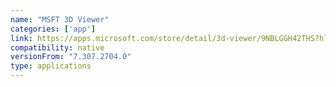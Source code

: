 ```yaml
---
name: "MSFT 3D Viewer"
categories: ['app']
link: https://apps.microsoft.com/store/detail/3d-viewer/9NBLGGH42THS?hl=en-us&gl=us&rtc=1
compatibility: native
versionFrom: "7.307.2704.0"
type: applications
---
```


